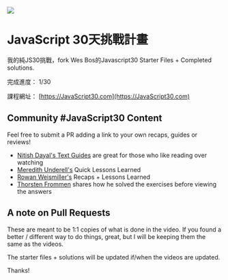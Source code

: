 ![](https://javascript30.com/images/JS3-social-share.png)

# JavaScript 30天挑戰計畫

我的純JS30挑戰，fork Wes Bos的Javascript30 Starter Files + Completed solutions.

完成進度： 1/30

課程網址： [https://JavaScript30.com](https://JavaScript30.com)

## Community #JavaScript30 Content

Feel free to submit a PR adding a link to your own recaps, guides or reviews!

* [Nitish Dayal's Text Guides](https://github.com/nitishdayal/JavaScript30) are great for those who like reading over watching
* [Meredith Underell's](http://blog.meredithunderell.com/tag/javascript30/) Quick Lessons Learned
* [Rowan Weismiller's](http://rowanweismiller.com/blog/javascript-30/) Recaps + Lessons Learned
* [Thorsten Frommen](https://tfrommen.de/tag/javascript-30/) shares how he solved the exercises before viewing the answers

## A note on Pull Requests

These are meant to be 1:1 copies of what is done in the video. If you found a better / different way to do things, great, but I will be keeping them the same as the videos. 

The starter files + solutions will be updated if/when the videos are updated. 

Thanks!
